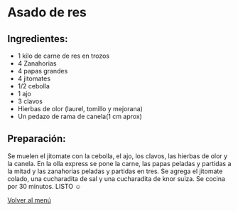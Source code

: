# Asado de res

## Ingredientes:
- 1 kilo de carne de res en trozos
- 4 Zanahorias
- 4 papas grandes
- 4 jitomates
- 1/2 cebolla
- 1 ajo
- 3 clavos
- Hierbas de olor (laurel, tomillo  y mejorana)
- Un pedazo de rama de canela(1 cm aprox)

## Preparación:
Se muelen el jitomate con la cebolla, el ajo, los clavos, las hierbas de olor  y la canela. En la olla express se pone la carne, las papas peladas y partidas a la mitad y las zanahorias peladas y partidas en tres. Se agrega el jitomate colado, una cucharadita de sal y una cucharadita de knor suiza. Se cocina por 30 minutos. LISTO ☺

[Volver al menú](/README.md)